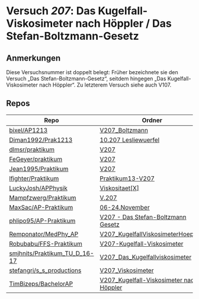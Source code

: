 # Versuch *207*: Das Kugelfall-Viskosimeter nach Höppler / Das Stefan-Boltzmann-Gesetz

## Anmerkungen
Diese Versuchsnummer ist doppelt belegt:
Früher bezeichnete sie den Versuch „Das Stefan-Boltzmann-Gesetz“, seitdem hingegen „Das Kugelfall-Viskosimeter nach Höppler“.
Zu letzterem Versuch siehe auch V107.

## Repos

|                                 Repo                                 |                                                                            Ordner                                                                             |                                                                                   PDFs                                                                                   |
|----------------------------------------------------------------------|---------------------------------------------------------------------------------------------------------------------------------------------------------------|--------------------------------------------------------------------------------------------------------------------------------------------------------------------------|
|[bixel/AP1213](../repo/bixel/AP1213)                                  |[V207_Boltzmann](https://github.com/bixel/AP1213/tree/master/V207_Boltzmann)                                                                                   |[00_protokoll.pdf](https://docs.google.com/viewer?url=https://raw.githubusercontent.com/bixel/AP1213/master/V207_Boltzmann/00_protokoll.pdf)                              |
|[Diman1992/Prak1213](../repo/Diman1992/Prak1213)                      |[10.207 Lesliewuerfel](https://github.com/Diman1992/Prak1213/tree/master/10.207%20Lesliewuerfel)                                                               |[protokoll207.pdf](https://docs.google.com/viewer?url=https://raw.githubusercontent.com/Diman1992/Prak1213/master/10.207%20Lesliewuerfel/protokoll207.pdf)                |
|[dlmsr/praktikum](../repo/dlmsr/praktikum)                            |[V207](https://github.com/dlmsr/praktikum/tree/master/V207)                                                                                                    |–                                                                                                                                                                         |
|[FeGeyer/praktikum](../repo/FeGeyer/praktikum)                        |[V207](https://github.com/FeGeyer/praktikum/tree/master/3_Semester/V207)                                                                                       |[V207.pdf](https://docs.google.com/viewer?url=https://raw.githubusercontent.com/FeGeyer/praktikum/master/3_Semester/PDF%20Dateien/V207.pdf)                               |
|[Jean1995/Praktikum](../repo/Jean1995/Praktikum)                      |[V207](https://github.com/Jean1995/Praktikum/tree/master/V207)                                                                                                 |[V207.pdf](https://docs.google.com/viewer?url=https://raw.githubusercontent.com/Jean1995/Praktikum/master/Protokolle_Fertig/V207.pdf)                                     |
|[lfighter/Praktikum](../repo/lfighter/Praktikum)                      |[Praktikum13-V207](https://github.com/lfighter/Praktikum/tree/master/Praktikum13-V207)                                                                         |–                                                                                                                                                                         |
|[LuckyJosh/APPhysik](../repo/LuckyJosh/APPhysik)                      |[Viskositaet[X]](https://github.com/LuckyJosh/APPhysik/tree/master/Viskositaet%5BX%5D)                                                                         |–                                                                                                                                                                         |
|[Mampfzwerg/Praktikum](../repo/Mampfzwerg/Praktikum)                  |[V.207](https://github.com/Mampfzwerg/Praktikum/tree/master/V.207)                                                                                             |[main.pdf](https://docs.google.com/viewer?url=https://raw.githubusercontent.com/Mampfzwerg/Praktikum/master/V.207/latex-template/main.pdf)                                |
|[MaxSac/AP-Praktikum](../repo/MaxSac/AP-Praktikum)                    |[06-24.November](https://github.com/MaxSac/AP-Praktikum/tree/master/06-24.November)                                                                            |[main.pdf](https://docs.google.com/viewer?url=https://raw.githubusercontent.com/MaxSac/AP-Praktikum/master/06-24.November/build/main.pdf)                                 |
|[phlipo95/AP-Praktikum](../repo/phlipo95/AP-Praktikum)                |[V207 - Das Stefan-Boltzmann Gesetz](https://github.com/phlipo95/AP-Praktikum/tree/master/V207%20-%20Das%20Stefan-Boltzmann%20Gesetz)                          |–                                                                                                                                                                         |
|[Remponator/MedPhy_AP](../repo/Remponator/MedPhy_AP)                  |[V207_KugelfallViskosimeterHoeppler](https://github.com/Remponator/MedPhy_AP/tree/master/V207_KugelfallViskosimeterHoeppler)                                   |[Main.pdf](https://docs.google.com/viewer?url=https://raw.githubusercontent.com/Remponator/MedPhy_AP/master/V207_KugelfallViskosimeterHoeppler/Main.pdf)                  |
|[Robubabu/FFS-Praktikum](../repo/Robubabu/FFS-Praktikum)              |[V207-Kugelfall-Viskosimeter](https://github.com/Robubabu/FFS-Praktikum/tree/master/V207-Kugelfall-Viskosimeter)                                               |[V207.pdf](https://docs.google.com/viewer?url=https://raw.githubusercontent.com/Robubabu/FFS-Praktikum/master/Versuchs_pdfs/WS/V207.pdf)                                  |
|[smjhnits/Praktikum_TU_D_16-17](../repo/smjhnits/Praktikum_TU_D_16-17)|[V207_Das_Kugelfallviskosimeter](https://github.com/smjhnits/Praktikum_TU_D_16-17/tree/master/Anf%C3%A4ngerpraktikum/Protokolle/V207_Das_Kugelfallviskosimeter)|[V207.pdf](https://docs.google.com/viewer?url=https://raw.githubusercontent.com/smjhnits/Praktikum_TU_D_16-17/master/Anf%C3%A4ngerpraktikum/Fertige%20Protokolle/V207.pdf)|
|[stefangri/s_s_productions](../repo/stefangri/s_s_productions)        |[V207_Viskosimeter](https://github.com/stefangri/s_s_productions/tree/master/PHY341/V207_Viskosimeter)                                                         |–                                                                                                                                                                         |
|[TimBizeps/BachelorAP](../repo/TimBizeps/BachelorAP)                  |[V207_Kugelfall-Viskosimeter nach Höppler](https://github.com/TimBizeps/BachelorAP/tree/master/V207_Kugelfall-Viskosimeter%20nach%20H%C3%B6ppler)              |–                                                                                                                                                                         |
